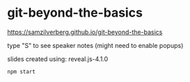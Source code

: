 # git-beyond-the-basics

https://samzilverberg.github.io/git-beyond-the-basics

type "S" to see speaker notes (might need to enable popups)

slides created using: reveal.js-4.1.0

`npm start`
